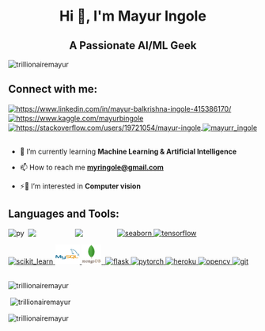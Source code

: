 <h1 align="center">Hi 👋, I'm Mayur Ingole</h1>
<h2 align="center">A Passionate AI/ML Geek</h2>

<p align="left"> <img src="https://komarev.com/ghpvc/?username=trillionairemayur&label=Profile%20views&color=030303&style=flat" alt="trillionairemayur" /> </p>


<h2 align="left">Connect with me:</h2>
<p align="left">
<a href="https://linkedin.com/in/mayur-balkrishna-ingole-415386170//" target="blank"><img align="center" src="https://raw.githubusercontent.com/rahuldkjain/github-profile-readme-generator/master/src/images/icons/Social/linked-in-alt.svg" alt="https://www.linkedin.com/in/mayur-balkrishna-ingole-415386170/" height="30" width="40" /></a>     <a href="https://www.kaggle.com/mayurbingole" target="blank"><img align="center" src="https://raw.githubusercontent.com/rahuldkjain/github-profile-readme-generator/master/src/images/icons/Social/kaggle.svg" alt="https://www.kaggle.com/mayurbingole" height="30" width="40" /></a>
 <a href="https://stackoverflow.com/users/19721054/mayur-ingole" target="blank"><img align="center" src="https://raw.githubusercontent.com/rahuldkjain/github-profile-readme-generator/master/src/images/icons/Social/stack-overflow.svg" alt="https://stackoverflow.com/users/19721054/mayur-ingole" height="30" width="40" />  </a>
                          <a         href="https://instagram.com/mayurr_ingole" target="blank"><img align="center" src="https://raw.githubusercontent.com/rahuldkjain/github-profile-readme-generator/master/src/images/icons/Social/instagram.svg" alt="mayurr_ingole" height="30" width="40" /></a>
<br />

<br />





- 🌱 I’m currently learning **Machine Learning & Artificial Intelligence**

- 📫 How to reach me **myringole@gmail.com**

- ⚡👀 I’m interested in **Computer vision**




<h2 align="left">Languages and Tools:</h2>
<p align="left"> 

<img align="left" alt="py" width="40px" src="https://user-images.githubusercontent.com/108168115/210346934-1e6ca2ee-777b-456d-aa45-971688b37ad7.png" />


<img align="left" width="95px" src="https://user-images.githubusercontent.com/108168115/210348284-15693175-366b-410b-b99f-be3c54e3905e.png" />



<img align="left" width="85px" src="https://user-images.githubusercontent.com/108168115/210348588-568fb5ee-4229-4246-a159-8c407c390af4.png" />
<a href="https://seaborn.pydata.org/" target="_blank" rel="noreferrer"> <img src="https://seaborn.pydata.org/_images/logo-mark-lightbg.svg" alt="seaborn" width="40" height="40"/> </a>
<a href="https://www.tensorflow.org" target="_blank" rel="noreferrer"> <img src="https://www.vectorlogo.zone/logos/tensorflow/tensorflow-icon.svg" alt="tensorflow" width="40" height="40"/> </a> </p>
<a href="https://scikit-learn.org/" target="_blank" rel="noreferrer"> <img src="https://upload.wikimedia.org/wikipedia/commons/0/05/Scikit_learn_logo_small.svg" alt="scikit_learn" width="40" height="40"/> </a> 
 </a>
<a href="https://www.mysql.com/" target="_blank" rel="noreferrer"> <img src="https://raw.githubusercontent.com/devicons/devicon/master/icons/mysql/mysql-original-wordmark.svg" alt="mysql" width="50" height="40"/> </a>
<a href="https://www.mongodb.com/" target="_blank" rel="noreferrer"> <img src="https://raw.githubusercontent.com/devicons/devicon/master/icons/mongodb/mongodb-original-wordmark.svg" alt="mongodb" width="40" height="40"/> </a> 
<a href="https://pandas.pydata.org/" target="_blank" rel="noreferrer"> <img 
<a href="https://flask.palletsprojects.com/" target="_blank" rel="noreferrer"> <img src="https://www.vectorlogo.zone/logos/pocoo_flask/pocoo_flask-icon.svg" alt="flask" width="40" height="40"/> </a>
<a href="https://pytorch.org/" target="_blank" rel="noreferrer"> <img src="https://www.vectorlogo.zone/logos/pytorch/pytorch-icon.svg" alt="pytorch" width="40" height="40"/> </a> 
<a href="https://heroku.com" target="_blank" rel="noreferrer"> <img src="https://www.vectorlogo.zone/logos/heroku/heroku-icon.svg" alt="heroku" width="40" height="40"/> </a> 
<a href="https://opencv.org/" target="_blank" rel="noreferrer"> <img src="https://www.vectorlogo.zone/logos/opencv/opencv-icon.svg" alt="opencv" width="40" height="40"/> </a> 
<a href="https://git-scm.com/" target="_blank" rel="noreferrer"> <img src="https://www.vectorlogo.zone/logos/git-scm/git-scm-icon.svg" alt="git" width="40" height="40"/> </a> 
 

 
<br />



<br />







<p>



<p>
<p>
  
  
  
  
<img align="center" src="https://github-readme-stats.vercel.app/api/top-langs?username=trillionairemayur&show_icons=true&theme=dark&locale=en&layout=compact" alt="trillionairemayur" /></p>
 
 
 
 
<p>
 
<p>
 
 

<p>
 
 
 
 
&nbsp;<img align="center" src="https://github-readme-stats.vercel.app/api?username=trillionairemayur&show_icons=true&theme=dark&locale=en" alt="trillionairemayur" /></p>

<p>
 
 


<p>
 
 
<p>

<p>

<p>

<p>
 
 
 <img align="center" src="https://github-readme-streak-stats.herokuapp.com/?user=trillionairemayur&theme=dark" alt="trillionairemayur" /></p>
<!---
TrillionaireMayur/TrillionaireMayur is a ✨ special ✨ repository because its `README.md` (this file) appears on your GitHub profile.
You can click the Preview link to take a look at your changes.
--->
